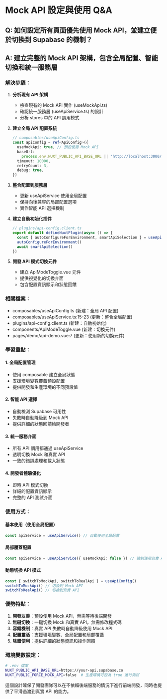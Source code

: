 # Mock API 設定與使用 Q&A

## Q: 如何設定所有頁面優先使用 Mock API，並建立便於切換到 Supabase 的機制？

## A: 建立完整的 Mock API 架構，包含全局配置、智能切換和統一服務層

### 解決步驟：

1. **分析現有 API 架構**

   - 檢查現有的 Mock API 實作 (useMockApi.ts)
   - 確認統一服務層 (useApiService.ts) 的設計
   - 分析 stores 中的 API 調用模式

2. **建立全局 API 配置系統**

   ```typescript
   // composables/useApiConfig.ts
   const apiConfig = ref<ApiConfig>({
     useMockApi: true, // 預設使用 Mock API
     baseUrl:
       process.env.NUXT_PUBLIC_API_BASE_URL || 'http://localhost:3000/api',
     timeout: 10000,
     retryCount: 3,
     debug: true,
   })
   ```

3. **整合配置到服務層**

   - 更新 useApiService 使用全局配置
   - 保持向後兼容的局部配置選項
   - 實作智能 API 選擇機制

4. **建立自動初始化插件**

   ```typescript
   // plugins/api-config.client.ts
   export default defineNuxtPlugin(async () => {
     const { autoConfigureForEnvironment, smartApiSelection } = useApiConfig()
     autoConfigureForEnvironment()
     await smartApiSelection()
   })
   ```

5. **開發 API 模式切換元件**
   - 建立 ApiModeToggle.vue 元件
   - 提供視覺化的切換介面
   - 包含配置資訊顯示和狀態回饋

### 相關檔案：

- composables/useApiConfig.ts (新建：全局 API 配置)
- composables/useApiService.ts:15-23 (更新：整合全局配置)
- plugins/api-config.client.ts (新建：自動初始化)
- components/ApiModeToggle.vue (新建：切換元件)
- pages/demo/api-demo.vue:7 (更新：使用新的切換元件)

### 學習重點：

#### 1. 全局配置管理

- 使用 composable 建立全局狀態
- 支援環境變數覆蓋預設配置
- 提供開發和生產環境的不同預設值

#### 2. 智能 API 選擇

- 自動檢測 Supabase 可用性
- 失敗時自動降級到 Mock API
- 提供詳細的狀態回饋給開發者

#### 3. 統一服務介面

- 所有 API 調用都通過 useApiService
- 透明切換 Mock 和真實 API
- 一致的錯誤處理和載入狀態

#### 4. 開發者體驗優化

- 即時 API 模式切換
- 詳細的配置資訊顯示
- 完整的 API 測試介面

### 使用方式：

#### 基本使用（使用全局配置）

```typescript
const apiService = useApiService() // 自動使用全局配置
```

#### 局部覆蓋配置

```typescript
const apiService = useApiService({ useMockApi: false }) // 強制使用真實 API
```

#### 動態切換 API 模式

```typescript
const { switchToMockApi, switchToRealApi } = useApiConfig()
switchToMockApi() // 切換到 Mock API
switchToRealApi() // 切換到真實 API
```

### 優勢特點：

1. **開發友善**：預設使用 Mock API，無需等待後端開發
2. **無縫切換**：一鍵切換 Mock 和真實 API，無需修改程式碼
3. **容錯機制**：真實 API 失敗時自動降級使用 Mock API
4. **配置靈活**：支援環境變數、全局配置和局部覆蓋
5. **除錯便利**：提供詳細的狀態資訊和操作回饋

### 環境變數設定：

```bash
# .env 檔案
NUXT_PUBLIC_API_BASE_URL=https://your-api.supabase.co
NUXT_PUBLIC_FORCE_MOCK_API=false  # 生產環境可設為 true 進行測試
```

這個設計確保了開發團隊可以在不依賴後端服務的情況下進行前端開發，同時也提供了平滑過渡到真實 API 的能力。
